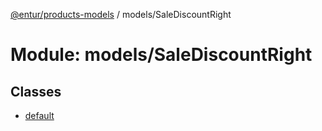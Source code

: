[@entur/products-models](../README.md) / models/SaleDiscountRight

# Module: models/SaleDiscountRight

## Classes

- [default](../classes/models_SaleDiscountRight.default.md)
